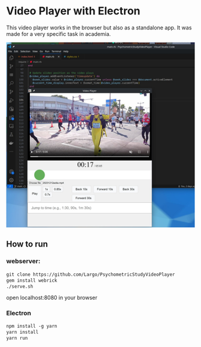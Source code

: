 # Video Player with Electron

This video player works in the browser but also as a standalone app. It was made for a very specific task in academia.

![Videoplayer in Electron on Linux](documentation/20240417-videoplayer-electron-linux.jpg)

## How to run 

### webserver:

```
git clone https://github.com/Largo/PsychometricStudyVideoPlayer
gem install webrick
./serve.sh
```

open localhost:8080 in your browser

### Electron

```
npm install -g yarn
yarn install 
yarn run
```
